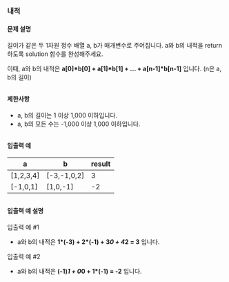 ### 내적

#### 문제 설명
길이가 같은 두 1차원 정수 배열 a, b가 매개변수로 주어집니다. a와 b의 내적을 return 하도록 solution 함수를 완성해주세요.

이때, a와 b의 내적은 <b>a[0]*b[0] + a[1]*b[1] + ... + a[n-1]*b[n-1]</b> 입니다. (n은 a, b의 길이)
<h2></h2>

#### 제한사항
* a, b의 길이는 1 이상 1,000 이하입니다.
* a, b의 모든 수는 -1,000 이상 1,000 이하입니다.
<h2></h2>

#### 입출력 예
|a|b|result|
|---------|-----------|-|
|[1,2,3,4]|[-3,-1,0,2]|3|
|[-1,0,1]|[1,0,-1]|-2|-|
<h2></h2>

#### 입출력 예 설명
입출력 예 #1
* a와 b의 내적은 <b>1*(-3) + 2*(-1) + 3*0 + 4*2 = 3</b> 입니다.

입출력 예 #2
* a와 b의 내적은 <b>(-1)*1 + 0*0 + 1*(-1) = -2</b> 입니다.
